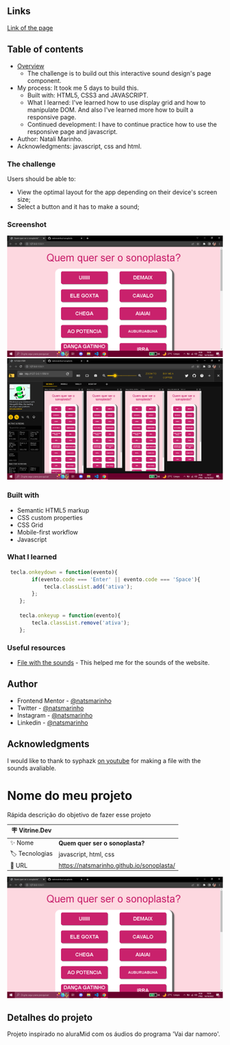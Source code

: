 ## Links 
[Link of the page](https://natsmarinho.github.io/sonoplasta/)

## Table of contents

- [Overview](#overview)
  - The challenge is to build out this interactive sound design's page component.
- My process: It took me 5 days to build this.
  - Built with: HTML5, CSS3 and JAVASCRIPT.
  - What I learned: I've learned how to use display grid and how to manipulate DOM. And also I've learned more how to built a responsive page.
  - Continued development: I have to continue practice how to use the responsive page and javascript. 
- Author: Natali Marinho. 
- Acknowledgments: javascript, css and html.


### The challenge

Users should be able to:

- View the optimal layout for the app depending on their device's screen size;
- Select a button and it has to make a sound;

### Screenshot

![](./src/imagens/screenshot-pc.png)
![](./src/imagens/screenshot-devices.png)

### Built with

- Semantic HTML5 markup
- CSS custom properties
- CSS Grid
- Mobile-first workflow
- Javascript


### What I learned


```js
 tecla.onkeydown = function(evento){
        if(evento.code === 'Enter' || evento.code === 'Space'){
            tecla.classList.add('ativa');
        };
    };

    tecla.onkeyup = function(evento){
        tecla.classList.remove('ativa');
    };
```

### Useful resources

- [File with the sounds](https://www.youtube.com/watch?v=w2xFUfwlAME) - This helped me for the sounds of the website.

## Author

- Frontend Mentor - [@natsmarinho](https://www.frontendmentor.io/profile/natsmarinho)
- Twitter - [@natsmarinho](https://www.twitter.com/natsmarinho)
- Instagram - [@natsmarinho](https://www.instagram.com/natsmarinho/)
- Linkedin - [@natsmarinho](https://www.linkedin.com/in/natsmarinho)

## Acknowledgments

I would like to thank to syphazk [on youtube](https://www.youtube.com/channel/UC3VCZIy_8AAnR9cj1kzFfdQ) for making a file with the sounds avaliable. 

# Nome do meu projeto

Rápida descrição do objetivo de fazer esse projeto

| :placard: Vitrine.Dev |     |
| -------------  | --- |
| :sparkles: Nome        | **Quem quer ser o sonoplasta?**
| :label: Tecnologias | javascript, html, css
| :rocket: URL         | https://natsmarinho.github.io/sonoplasta/

![](./src/imagens/screenshot-pc.png#vitrinedev)

## Detalhes do projeto

Projeto inspirado no aluraMid com os áudios do programa 'Vai dar namoro'.
